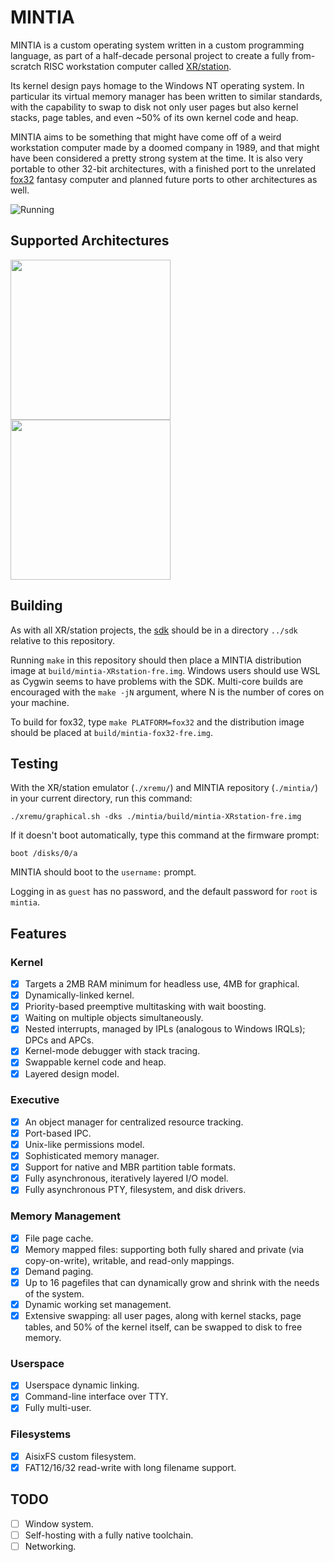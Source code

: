 # MINTIA

MINTIA is a custom operating system written in a custom programming language, as
part of a half-decade personal project to create a fully from-scratch RISC
workstation computer called [XR/station](https://github.com/xrarch/xremu).

Its kernel design pays homage to the Windows NT operating system. In particular
its virtual memory manager has been written to similar standards, with the
capability to swap to disk not only user pages but also kernel stacks, page
tables, and even ~50% of its own kernel code and heap.

MINTIA aims to be something that might have come off of a weird workstation
computer made by a doomed company in 1989, and that might have been considered
a pretty strong system at the time. It is also very portable to other
32-bit architectures, with a finished port to the unrelated [fox32](https://github.com/fox32-arch/fox32)
fantasy computer and planned future ports to other architectures as well.

![Running](https://raw.githubusercontent.com/xrarch/mintia/main/screenshot.png)

## Supported Architectures

<a href="https://github.com/xrarch/xremu"><img src="https://raw.githubusercontent.com/xrarch/mintia/main/badge-17032.png" width="256"></a>
<a href="https://github.com/fox32-arch/fox32"><img src="https://raw.githubusercontent.com/xrarch/mintia/main/badge-fox32.png" width="256"></a>

## Building

As with all XR/station projects, the [sdk](http://github.com/xrarch/sdk) should
be in a directory `../sdk` relative to this repository.

Running `make` in this repository should then place a MINTIA distribution image
at `build/mintia-XRstation-fre.img`. Windows users should use WSL as Cygwin
seems to have problems with the SDK. Multi-core builds are encouraged with the
`make -jN` argument, where N is the number of cores on your machine.

To build for fox32, type `make PLATFORM=fox32` and the distribution image should
be placed at `build/mintia-fox32-fre.img`.

## Testing

With the XR/station emulator (`./xremu/`) and MINTIA repository (`./mintia/`) in your current directory, run this command:

`./xremu/graphical.sh -dks ./mintia/build/mintia-XRstation-fre.img`

If it doesn't boot automatically, type this command at the firmware prompt:

`boot /disks/0/a`

MINTIA should boot to the `username:` prompt.

Logging in as `guest` has no password, and the default password for `root` is `mintia`.

## Features

### Kernel

- [x] Targets a 2MB RAM minimum for headless use, 4MB for graphical.
- [x] Dynamically-linked kernel.
- [x] Priority-based preemptive multitasking with wait boosting.
- [x] Waiting on multiple objects simultaneously.
- [x] Nested interrupts, managed by IPLs (analogous to Windows IRQLs); DPCs and APCs.
- [x] Kernel-mode debugger with stack tracing.
- [x] Swappable kernel code and heap.
- [x] Layered design model.

### Executive

- [x] An object manager for centralized resource tracking.
- [x] Port-based IPC.
- [x] Unix-like permissions model.
- [x] Sophisticated memory manager.
- [x] Support for native and MBR partition table formats.
- [x] Fully asynchronous, iteratively layered I/O model.
- [x] Fully asynchronous PTY, filesystem, and disk drivers.

### Memory Management

- [x] File page cache.
- [x] Memory mapped files: supporting both fully shared and private (via copy-on-write), writable, and read-only mappings.
- [x] Demand paging.
- [x] Up to 16 pagefiles that can dynamically grow and shrink with the needs of the system.
- [x] Dynamic working set management.
- [x] Extensive swapping: all user pages, along with kernel stacks, page tables, and 50% of the kernel itself, can be swapped to disk to free memory.

### Userspace

- [x] Userspace dynamic linking.
- [x] Command-line interface over TTY.
- [x] Fully multi-user.

### Filesystems

- [x] AisixFS custom filesystem.
- [x] FAT12/16/32 read-write with long filename support.

## TODO

- [ ] Window system.
- [ ] Self-hosting with a fully native toolchain.
- [ ] Networking.